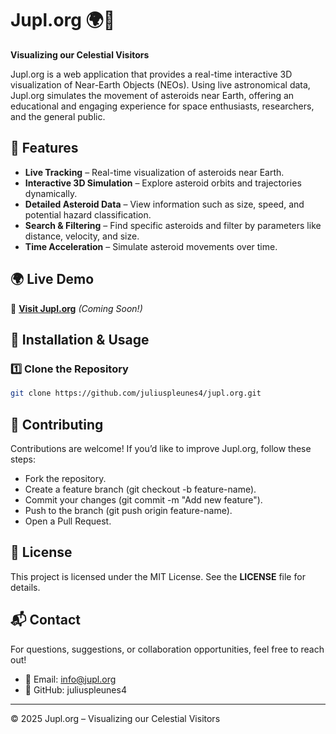 # Jupl.org 🌍🚀  
**Visualizing our Celestial Visitors**  

Jupl.org is a web application that provides a real-time interactive 3D visualization of Near-Earth Objects (NEOs). Using live astronomical data, Jupl.org simulates the movement of asteroids near Earth, offering an educational and engaging experience for space enthusiasts, researchers, and the general public.  


## 🚀 Features  
- **Live Tracking** – Real-time visualization of asteroids near Earth.  
- **Interactive 3D Simulation** – Explore asteroid orbits and trajectories dynamically.  
- **Detailed Asteroid Data** – View information such as size, speed, and potential hazard classification.  
- **Search & Filtering** – Find specific asteroids and filter by parameters like distance, velocity, and size.  
- **Time Acceleration** – Simulate asteroid movements over time.  


## 🌍 Live Demo  
🔗 **[Visit Jupl.org](https://jupl.org)** *(Coming Soon!)*  


## 📜 Installation & Usage  
### 1️⃣ Clone the Repository  
```bash
git clone https://github.com/juliuspleunes4/jupl.org.git
```

## 👥 Contributing
Contributions are welcome! If you’d like to improve Jupl.org, follow these steps:
- Fork the repository.
- Create a feature branch (git checkout -b feature-name).
- Commit your changes (git commit -m "Add new feature").
- Push to the branch (git push origin feature-name).
- Open a Pull Request.

## 📜 License
This project is licensed under the MIT License. See the **LICENSE** file for details.

## 📬 Contact

For questions, suggestions, or collaboration opportunities, feel free to reach out!

- 📧 Email: info@jupl.org
- 🐙 GitHub: juliuspleunes4

---

© 2025 Jupl.org – Visualizing our Celestial Visitors